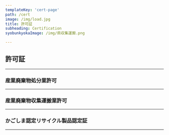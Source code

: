 ```yaml
---
templateKey: 'cert-page'
path: /cert
image: /img/load.jpg
title: 許可証
subheading: Certification
syobunkyokaImage: /img/県収集運搬.png

---
```

## 許可証

---

### 産業廃棄物処分業許可

---

### 産業廃棄物収集運搬業許可

---

### かごしま認定リサイクル製品認定証

---